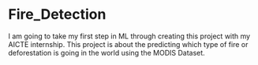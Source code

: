 # Fire_Detection
I am going to take my first step in ML through creating this project with my AICTE internship. 
This project is about the predicting which type of fire or deforestation is going in the world using the MODIS Dataset.
